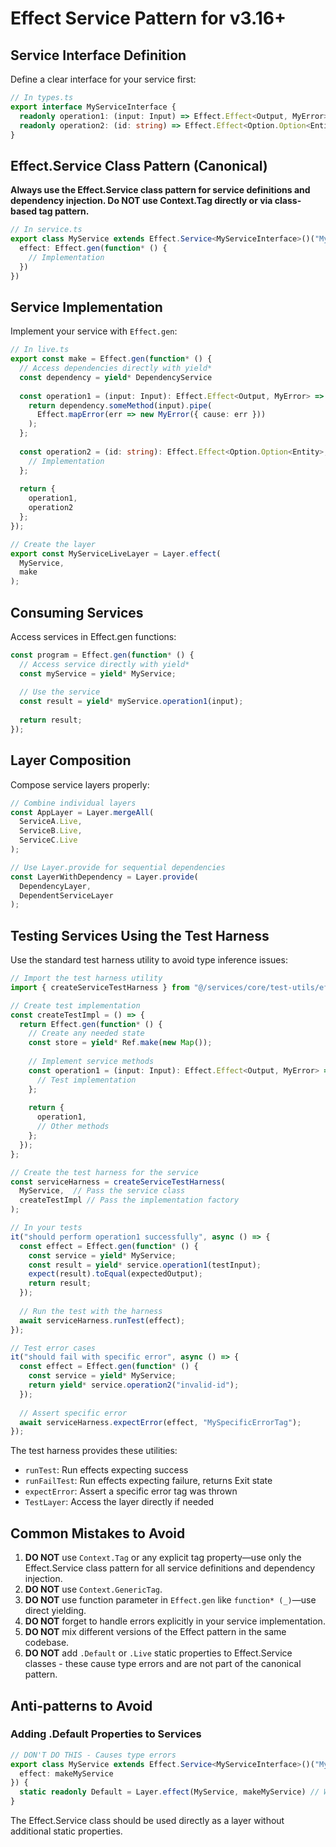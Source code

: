 # Effect Service Pattern for v3.16+

## Service Interface Definition

Define a clear interface for your service first:

```typescript
// In types.ts
export interface MyServiceInterface {
  readonly operation1: (input: Input) => Effect.Effect<Output, MyError>;
  readonly operation2: (id: string) => Effect.Effect<Option.Option<Entity>, MyError>;
}
```

## Effect.Service Class Pattern (Canonical)

**Always use the Effect.Service class pattern for service definitions and dependency injection. Do NOT use Context.Tag directly or via class-based tag pattern.**

```typescript
// In service.ts
export class MyService extends Effect.Service<MyServiceInterface>()("MyService", {
  effect: Effect.gen(function* () {
    // Implementation
  })
})
```

## Service Implementation

Implement your service with `Effect.gen`:

```typescript
// In live.ts
export const make = Effect.gen(function* () {
  // Access dependencies directly with yield*
  const dependency = yield* DependencyService
  
  const operation1 = (input: Input): Effect.Effect<Output, MyError> => {
    return dependency.someMethod(input).pipe(
      Effect.mapError(err => new MyError({ cause: err }))
    );
  };
  
  const operation2 = (id: string): Effect.Effect<Option.Option<Entity>, MyError> => {
    // Implementation
  };
  
  return {
    operation1,
    operation2
  };
});

// Create the layer
export const MyServiceLiveLayer = Layer.effect(
  MyService,
  make
);
```

## Consuming Services

Access services in Effect.gen functions:

```typescript
const program = Effect.gen(function* () {
  // Access service directly with yield*
  const myService = yield* MyService;
  
  // Use the service
  const result = yield* myService.operation1(input);
  
  return result;
});
```

## Layer Composition

Compose service layers properly:

```typescript
// Combine individual layers
const AppLayer = Layer.mergeAll(
  ServiceA.Live,
  ServiceB.Live,
  ServiceC.Live
);

// Use Layer.provide for sequential dependencies 
const LayerWithDependency = Layer.provide(
  DependencyLayer,
  DependentServiceLayer
);
```

## Testing Services Using the Test Harness

Use the standard test harness utility to avoid type inference issues:

```typescript
// Import the test harness utility
import { createServiceTestHarness } from "@/services/core/test-utils/effect-test-harness.js";

// Create test implementation
const createTestImpl = () => {
  return Effect.gen(function* () {
    // Create any needed state
    const store = yield* Ref.make(new Map());
    
    // Implement service methods
    const operation1 = (input: Input): Effect.Effect<Output, MyError> => {
      // Test implementation
    };
    
    return {
      operation1,
      // Other methods
    };
  });
};

// Create the test harness for the service
const serviceHarness = createServiceTestHarness(
  MyService,  // Pass the service class
  createTestImpl // Pass the implementation factory
);

// In your tests
it("should perform operation1 successfully", async () => {
  const effect = Effect.gen(function* () {
    const service = yield* MyService;
    const result = yield* service.operation1(testInput);
    expect(result).toEqual(expectedOutput);
    return result;
  });
  
  // Run the test with the harness
  await serviceHarness.runTest(effect);
});

// Test error cases
it("should fail with specific error", async () => {
  const effect = Effect.gen(function* () {
    const service = yield* MyService;
    return yield* service.operation2("invalid-id");
  });
  
  // Assert specific error
  await serviceHarness.expectError(effect, "MySpecificErrorTag");
});
```

The test harness provides these utilities:

- `runTest`: Run effects expecting success
- `runFailTest`: Run effects expecting failure, returns Exit state
- `expectError`: Assert a specific error tag was thrown
- `TestLayer`: Access the layer directly if needed

## Common Mistakes to Avoid

1. **DO NOT** use `Context.Tag` or any explicit tag property—use only the Effect.Service class pattern for all service definitions and dependency injection.
2. **DO NOT** use `Context.GenericTag`.
3. **DO NOT** use function parameter in `Effect.gen` like `function* (_)`—use direct yielding.
4. **DO NOT** forget to handle errors explicitly in your service implementation.
5. **DO NOT** mix different versions of the Effect pattern in the same codebase.
6. **DO NOT** add `.Default` or `.Live` static properties to Effect.Service classes - these cause type errors and are not part of the canonical pattern.

## Anti-patterns to Avoid

### Adding .Default Properties to Services
```typescript
// DON'T DO THIS - Causes type errors
export class MyService extends Effect.Service<MyServiceInterface>()("MyService", {
  effect: makeMyService
}) {
  static readonly Default = Layer.effect(MyService, makeMyService) // WRONG!
}
```

The Effect.Service class should be used directly as a layer without additional static properties. 